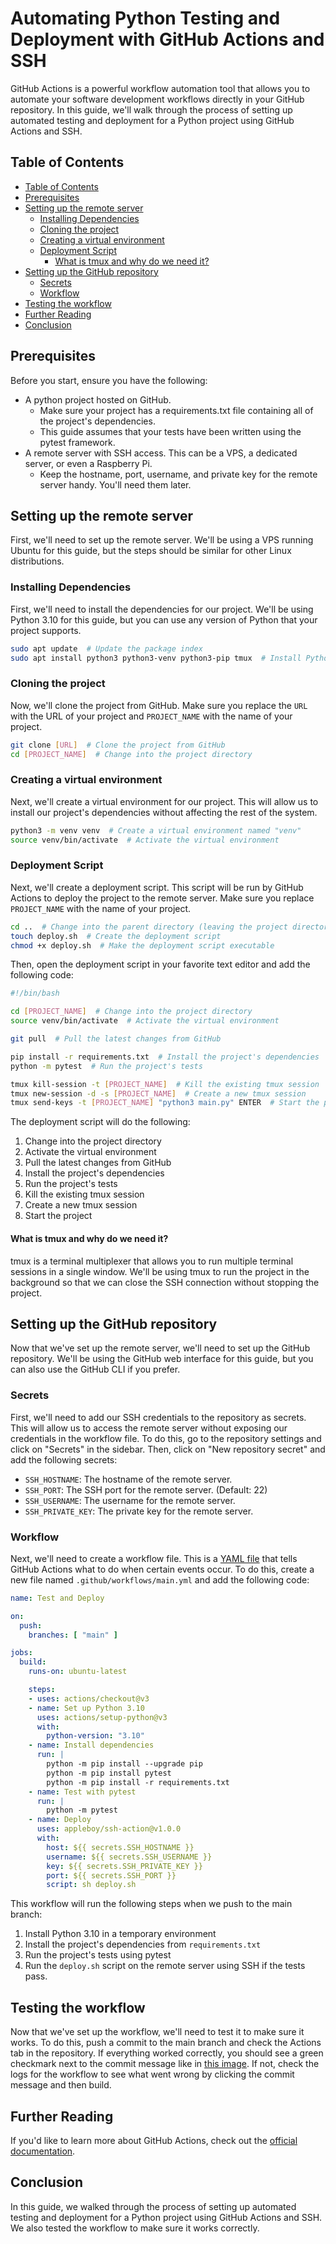 # Automating Python Testing and Deployment with GitHub Actions and SSH
GitHub Actions is a powerful workflow automation tool that allows you to automate your software development workflows directly in your GitHub repository. In this guide, we'll walk through the process of setting up automated testing and deployment for a Python project using GitHub Actions and SSH.


## Table of Contents
- [Table of Contents](#table-of-contents)
- [Prerequisites](#prerequisites)
- [Setting up the remote server](#setting-up-the-remote-server)
    - [Installing Dependencies](#installing-dependencies)
    - [Cloning the project](#cloning-the-project)
    - [Creating a virtual environment](#creating-a-virtual-environment)
    - [Deployment Script](#deployment-script)
        - [What is tmux and why do we need it?](#what-is-tmux-and-why-do-we-need-it)
- [Setting up the GitHub repository](#setting-up-the-github-repository)
    - [Secrets](#secrets)
    - [Workflow](#workflow)
- [Testing the workflow](#testing-the-workflow)
- [Further Reading](#further-reading)
- [Conclusion](#conclusion)


## Prerequisites
Before you start, ensure you have the following:
- A python project hosted on GitHub.
    - Make sure your project has a requirements.txt file containing all of the project's dependencies.
    - This guide assumes that your tests have been written using the pytest framework.
- A remote server with SSH access. This can be a VPS, a dedicated server, or even a Raspberry Pi.
    - Keep the hostname, port, username, and private key for the remote server handy. You'll need them later.

## Setting up the remote server
First, we'll need to set up the remote server. We'll be using a VPS running Ubuntu for this guide, but the steps should be similar for other Linux distributions.

### Installing Dependencies
First, we'll need to install the dependencies for our project. We'll be using Python 3.10 for this guide, but you can use any version of Python that your project supports.

```bash
sudo apt update  # Update the package index
sudo apt install python3 python3-venv python3-pip tmux  # Install Python 3, venv, pip, and tmux
```

### Cloning the project
Now, we'll clone the project from GitHub. Make sure you replace the `URL` with the URL of your project and `PROJECT_NAME` with the name of your project.

```bash
git clone [URL]  # Clone the project from GitHub
cd [PROJECT_NAME]  # Change into the project directory
```

### Creating a virtual environment
Next, we'll create a virtual environment for our project. This will allow us to install our project's dependencies without affecting the rest of the system.

```bash
python3 -m venv venv  # Create a virtual environment named "venv"
source venv/bin/activate  # Activate the virtual environment
```

### Deployment Script
Next, we'll create a deployment script. This script will be run by GitHub Actions to deploy the project to the remote server. Make sure you replace `PROJECT_NAME` with the name of your project.

```bash
cd ..  # Change into the parent directory (leaving the project directory)
touch deploy.sh  # Create the deployment script
chmod +x deploy.sh  # Make the deployment script executable
```

Then, open the deployment script in your favorite text editor and add the following code:

```bash
#!/bin/bash

cd [PROJECT_NAME]  # Change into the project directory
source venv/bin/activate  # Activate the virtual environment

git pull  # Pull the latest changes from GitHub

pip install -r requirements.txt  # Install the project's dependencies
python -m pytest  # Run the project's tests

tmux kill-session -t [PROJECT_NAME]  # Kill the existing tmux session
tmux new-session -d -s [PROJECT_NAME]  # Create a new tmux session
tmux send-keys -t [PROJECT_NAME] "python3 main.py" ENTER  # Start the project
```

The deployment script will do the following:
1) Change into the project directory
2) Activate the virtual environment
3) Pull the latest changes from GitHub
4) Install the project's dependencies
5) Run the project's tests
6) Kill the existing tmux session
7) Create a new tmux session
8) Start the project

#### What is tmux and why do we need it?
tmux is a terminal multiplexer that allows you to run multiple terminal sessions in a single window. We'll be using tmux to run the project in the background so that we can close the SSH connection without stopping the project.

## Setting up the GitHub repository
Now that we've set up the remote server, we'll need to set up the GitHub repository. We'll be using the GitHub web interface for this guide, but you can also use the GitHub CLI if you prefer.

### Secrets
First, we'll need to add our SSH credentials to the repository as secrets. This will allow us to access the remote server without exposing our credentials in the workflow file. To do this, go to the repository settings and click on "Secrets" in the sidebar. Then, click on "New repository secret" and add the following secrets:
- `SSH_HOSTNAME`: The hostname of the remote server.
- `SSH_PORT`: The SSH port for the remote server. (Default: 22)
- `SSH_USERNAME`: The username for the remote server.
- `SSH_PRIVATE_KEY`: The private key for the remote server.

### Workflow
Next, we'll need to create a workflow file. This is a [YAML file](https://docs.ansible.com/ansible/latest/reference_appendices/YAMLSyntax.html) that tells GitHub Actions what to do when certain events occur. To do this, create a new file named `.github/workflows/main.yml` and add the following code:

```yaml
name: Test and Deploy

on:
  push:
    branches: [ "main" ]

jobs:
  build:
    runs-on: ubuntu-latest

    steps:
    - uses: actions/checkout@v3
    - name: Set up Python 3.10
      uses: actions/setup-python@v3
      with:
        python-version: "3.10"
    - name: Install dependencies
      run: |
        python -m pip install --upgrade pip
        python -m pip install pytest
        python -m pip install -r requirements.txt
    - name: Test with pytest
      run: |
        python -m pytest
    - name: Deploy
      uses: appleboy/ssh-action@v1.0.0
      with:
        host: ${{ secrets.SSH_HOSTNAME }}
        username: ${{ secrets.SSH_USERNAME }}
        key: ${{ secrets.SSH_PRIVATE_KEY }}
        port: ${{ secrets.SSH_PORT }}
        script: sh deploy.sh
```

This workflow will run the following steps when we push to the main branch:
1) Install Python 3.10 in a temporary environment
2) Install the project's dependencies from `requirements.txt`
3) Run the project's tests using pytest
4) Run the `deploy.sh` script on the remote server using SSH if the tests pass.

## Testing the workflow
Now that we've set up the workflow, we'll need to test it to make sure it works. To do this, push a commit to the main branch and check the Actions tab in the repository. If everything worked correctly, you should see a green checkmark next to the commit message like in [this image](https://i.imgur.com/PYAgSb9.png). If not, check the logs for the workflow to see what went wrong by clicking the commit message and then build.

## Further Reading
If you'd like to learn more about GitHub Actions, check out the [official documentation](https://docs.github.com/en/actions).

## Conclusion
In this guide, we walked through the process of setting up automated testing and deployment for a Python project using GitHub Actions and SSH. We also tested the workflow to make sure it works correctly.